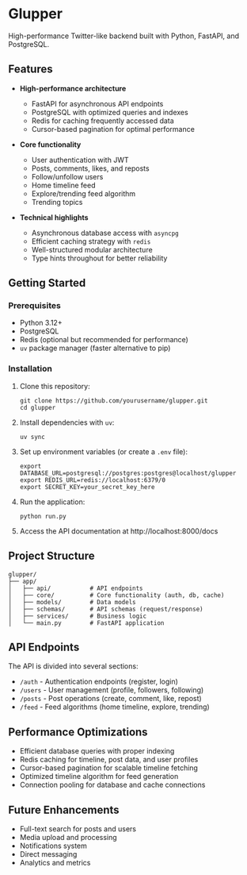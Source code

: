 # Glupper

High-performance Twitter-like backend built with Python, FastAPI, and PostgreSQL.

## Features

- **High-performance architecture**
  - FastAPI for asynchronous API endpoints
  - PostgreSQL with optimized queries and indexes
  - Redis for caching frequently accessed data
  - Cursor-based pagination for optimal performance

- **Core functionality**
  - User authentication with JWT
  - Posts, comments, likes, and reposts
  - Follow/unfollow users
  - Home timeline feed
  - Explore/trending feed algorithm
  - Trending topics

- **Technical highlights**
  - Asynchronous database access with `asyncpg`
  - Efficient caching strategy with `redis`
  - Well-structured modular architecture
  - Type hints throughout for better reliability

## Getting Started

### Prerequisites

- Python 3.12+
- PostgreSQL
- Redis (optional but recommended for performance)
- `uv` package manager (faster alternative to pip)

### Installation

1. Clone this repository:
   ```
   git clone https://github.com/yourusername/glupper.git
   cd glupper
   ```

2. Install dependencies with `uv`:
   ```
   uv sync
   ```

3. Set up environment variables (or create a `.env` file):
   ```
   export DATABASE_URL=postgresql://postgres:postgres@localhost/glupper
   export REDIS_URL=redis://localhost:6379/0
   export SECRET_KEY=your_secret_key_here
   ```

4. Run the application:
   ```
   python run.py
   ```

5. Access the API documentation at http://localhost:8000/docs

## Project Structure

```
glupper/
├── app/
│   ├── api/           # API endpoints
│   ├── core/          # Core functionality (auth, db, cache)
│   ├── models/        # Data models
│   ├── schemas/       # API schemas (request/response)
│   ├── services/      # Business logic
│   └── main.py        # FastAPI application
```

## API Endpoints

The API is divided into several sections:

- `/auth` - Authentication endpoints (register, login)
- `/users` - User management (profile, followers, following)
- `/posts` - Post operations (create, comment, like, repost)
- `/feed` - Feed algorithms (home timeline, explore, trending)

## Performance Optimizations

- Efficient database queries with proper indexing
- Redis caching for timeline, post data, and user profiles
- Cursor-based pagination for scalable timeline fetching
- Optimized timeline algorithm for feed generation
- Connection pooling for database and cache connections

## Future Enhancements

- Full-text search for posts and users
- Media upload and processing
- Notifications system
- Direct messaging
- Analytics and metrics
